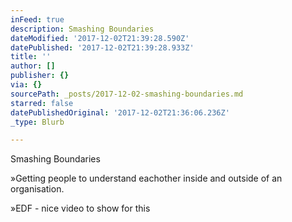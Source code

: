 ```yaml
---
inFeed: true
description: Smashing Boundaries
dateModified: '2017-12-02T21:39:28.590Z'
datePublished: '2017-12-02T21:39:28.933Z'
title: ''
author: []
publisher: {}
via: {}
sourcePath: _posts/2017-12-02-smashing-boundaries.md
starred: false
datePublishedOriginal: '2017-12-02T21:36:06.236Z'
_type: Blurb

---
```

Smashing Boundaries

»Getting people to understand eachother inside and outside of an organisation.

»EDF - nice video to show for this